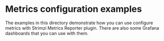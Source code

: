 # Metrics configuration examples

The examples in this directory demonstrate how you can use configure metrics with Strimzi Metrics Reporter plugin.
There are also some Grafana dashboards that you can use with them.